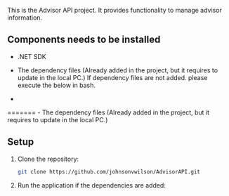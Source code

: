 
This is the Advisor API project. It provides functionality to manage advisor information.

Components needs to be installed
------------------
- .NET SDK

- The dependency files (Already added in the project, but it requires to update in the local PC.)
If dependency files are not added. please execute the below in bash. 
- <ItemGroup>
  <PackageReference Include="Microsoft.AspNetCore.Cors" Version="2.2.0" />
  <PackageReference Include="Microsoft.EntityFrameworkCore" Version="9.0.0-preview.7.24405.3" />
  <PackageReference Include="Microsoft.EntityFrameworkCore.InMemory" Version="9.0.0-preview.7.24405.3" />
  <PackageReference Include="Swashbuckle.AspNetCore" Version="6.4.0" />
</ItemGroup>
=======
- The dependency files (Already added in the project, but it requires to update in the local PC.) 


## Setup

1. Clone the repository:
   ```bash
   git clone https://github.com/johnsonvwilson/AdvisorAPI.git
2. Run the application if the dependencies are added:
